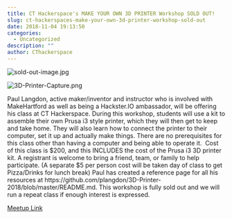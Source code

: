 ```yaml
---
title: CT Hackerspace's MAKE YOUR OWN 3D PRINTER Workshop SOLD OUT!
slug: ct-hackerspaces-make-your-own-3d-printer-workshop-sold-out
date: 2018-11-04 19:13:50
categories:
  - Uncategorized
description: ""
author: CThackerspace
---
```



![sold-out-image.jpg](/uploads/2018/11/sold-out-image.jpg)

![3D-Printer-Capture.png](/uploads/2018/09/3D-Printer-Capture.png)

Paul Langdon, active maker/inventor and instructor who is involved with MakeHartford as well as being a Hackster.IO ambassador, will be offering his class at CT Hackerspace. During this workshop, students will use a kit to assemble their own Prusa i3 style printer, which they will then get to keep and take home. They will also learn how to connect the printer to their computer, set it up and actually make things. There are no prerequisites for this class other than having a computer and being able to operate it.  Cost of this class is $200, and this INCLUDES the cost of the Prusa i3 3D printer kit. A registrant is welcome to bring a friend, team, or family to help participate. (A separate $5 per person cost will be taken day of class to get Pizza/Drinks for lunch break) Paul has created a reference page for all his resources at https\://github.com/plangdon/3D-Printer-2018/blob/master/README.md. This workshop is fully sold out and we will run a repeat class if enough interest is expressed.

[Meetup Link](https://www.meetup.com/CT-Hackerspace/events/255085507/)
